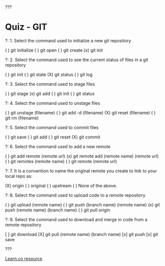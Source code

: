 ???

# Quiz - GIT

?: 1. Select the command used to initialize a new git repository

( ) git initialize
( ) git open
( ) git create
(x) git init

?: 2. Select the command used to see the current status of files in a git repository

( ) git init
( ) git state
(X) git status
( ) git log

?: 3. Select the command used to stage files

( ) git stage
(x) git add
( ) git init
( ) git status

?: 4. Select the command used to unstage files

( ) git unstage (filename)
( ) git add -d (filename)
(X) git reset (filename)
( ) git rm (filename)

?: 5. Select the command used to commit files

( ) git save
( ) git add
( ) git reset
(X) git commit

?: 6. Select the command used to add a new remote

( ) git add remote (remote url)
(x) git remote add (remote name) (remote url)
( ) git remotes (remote name)
( ) git remote (remote url)

?: 7. It is a convention to name the original remote you create to link to your local repo as:

(X) origin
( ) original
( ) upstream
( ) None of the above.

?: 8. Select the command used to upload code to a remote repository

( ) git upload (remote name)
( ) git push (branch name) (remote name)
(x) git push (remote name) (branch name)
( ) git pull origin

?: 9. Select the command used to download and merge in code from a remote repository

[ ] git download
[X] git pull (remote name) (branch name)
[x] git push
[x] git save

???

<a href='https://learn.co/lessons/quiz-case-insensitive' data-visibility='hidden'>Learn.co resource</a>
